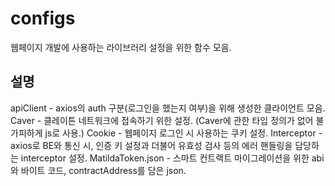 # configs
웹페이지 개발에 사용하는 라이브러리 설정을 위한 함수 모음.

## 설명
apiClient - axios의 auth 구분(로그인을 했는지 여부)을 위해 생성한 클라이언트 모음.
Caver - 클레이튼 네트워크에 접속하기 위한 설정. (Caver에 관한 타입 정의가 없어 불가피하게 js로 사용.)
Cookie - 웹페이지 로그인 시 사용하는 쿠키 설정.
Interceptor - axios로 BE와 통신 시, 인증 키 설정과 더불어 유효성 검사 등의 에러 핸들링을 담당하는 interceptor 설정.
MatildaToken.json - 스마트 컨트랙트 마이그레이션을 위한 abi와 바이트 코드, contractAddress를 담은 json.
